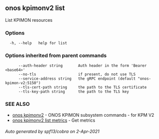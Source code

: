 ## onos kpimonv2 list

List KPIMON resources

### Options

```
  -h, --help   help for list
```

### Options inherited from parent commands

```
      --auth-header string       Auth header in the form 'Bearer <base64>'
      --no-tls                   if present, do not use TLS
      --service-address string   the gRPC endpoint (default "onos-kpimon-v2:5150")
      --tls-cert-path string     the path to the TLS certificate
      --tls-key-path string      the path to the TLS key
```

### SEE ALSO

* [onos kpimonv2](onos_kpimonv2.md)	 - ONOS KPIMON subsystem commands - for KPM V2
* [onos kpimonv2 list metrics](onos_kpimonv2_list_metrics.md)	 - Get metrics

###### Auto generated by spf13/cobra on 2-Apr-2021
